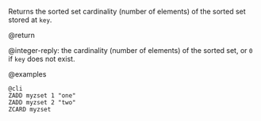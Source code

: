 Returns the sorted set cardinality (number of elements) of the sorted set stored
at `key`.

@return

@integer-reply: the cardinality (number of elements) of the sorted set, or `0`
if `key` does not exist.

@examples

    @cli
    ZADD myzset 1 "one"
    ZADD myzset 2 "two"
    ZCARD myzset


